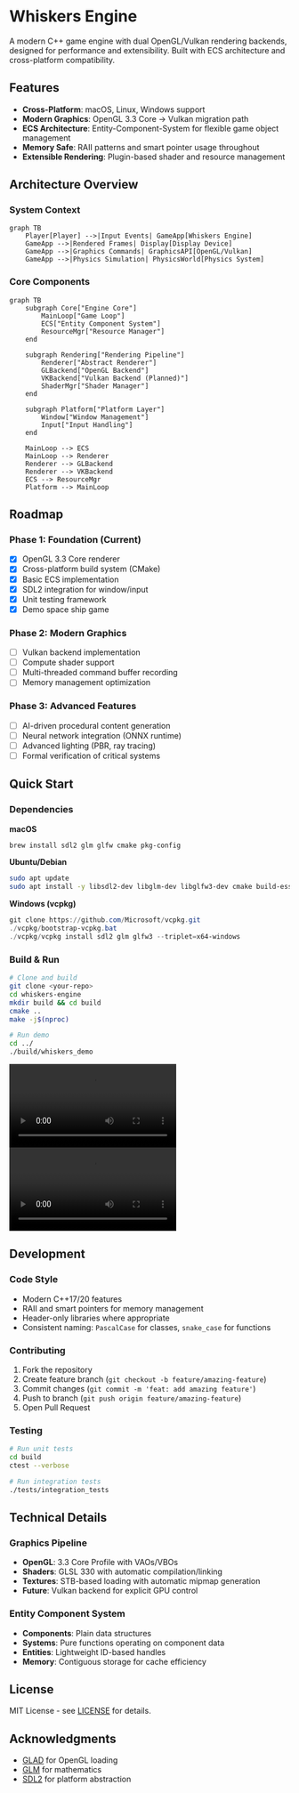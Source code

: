 # Whiskers Engine

A modern C++ game engine with dual OpenGL/Vulkan rendering backends, designed for performance and extensibility. Built with ECS architecture and cross-platform compatibility.

## Features

- **Cross-Platform**: macOS, Linux, Windows support
- **Modern Graphics**: OpenGL 3.3 Core → Vulkan migration path
- **ECS Architecture**: Entity-Component-System for flexible game object management
- **Memory Safe**: RAII patterns and smart pointer usage throughout
- **Extensible Rendering**: Plugin-based shader and resource management

## Architecture Overview

### System Context
```mermaid
graph TB
    Player[Player] -->|Input Events| GameApp[Whiskers Engine]
    GameApp -->|Rendered Frames| Display[Display Device]
    GameApp -->|Graphics Commands| GraphicsAPI[OpenGL/Vulkan]
    GameApp -->|Physics Simulation| PhysicsWorld[Physics System]
```

### Core Components
```mermaid
graph TB
    subgraph Core["Engine Core"]
        MainLoop["Game Loop"]
        ECS["Entity Component System"]
        ResourceMgr["Resource Manager"]
    end
    
    subgraph Rendering["Rendering Pipeline"]
        Renderer["Abstract Renderer"]
        GLBackend["OpenGL Backend"]
        VKBackend["Vulkan Backend (Planned)"]
        ShaderMgr["Shader Manager"]
    end
    
    subgraph Platform["Platform Layer"]
        Window["Window Management"]
        Input["Input Handling"]
    end
    
    MainLoop --> ECS
    MainLoop --> Renderer
    Renderer --> GLBackend
    Renderer --> VKBackend
    ECS --> ResourceMgr
    Platform --> MainLoop
```

## Roadmap

### Phase 1: Foundation (Current)
- [x] OpenGL 3.3 Core renderer
- [x] Cross-platform build system (CMake)
- [x] Basic ECS implementation
- [x] SDL2 integration for window/input
- [x] Unit testing framework
- [x] Demo space ship game

### Phase 2: Modern Graphics
- [ ] Vulkan backend implementation
- [ ] Compute shader support
- [ ] Multi-threaded command buffer recording
- [ ] Memory management optimization

### Phase 3: Advanced Features
- [ ] AI-driven procedural content generation
- [ ] Neural network integration (ONNX runtime)
- [ ] Advanced lighting (PBR, ray tracing)
- [ ] Formal verification of critical systems

## Quick Start

### Dependencies

**macOS**
```bash
brew install sdl2 glm glfw cmake pkg-config
```

**Ubuntu/Debian**
```bash
sudo apt update
sudo apt install -y libsdl2-dev libglm-dev libglfw3-dev cmake build-essential pkg-config
```

**Windows (vcpkg)**
```powershell
git clone https://github.com/Microsoft/vcpkg.git
./vcpkg/bootstrap-vcpkg.bat
./vcpkg/vcpkg install sdl2 glm glfw3 --triplet=x64-windows
```

### Build & Run

```bash
# Clone and build
git clone <your-repo>
cd whiskers-engine
mkdir build && cd build
cmake ..
make -j$(nproc)

# Run demo
cd ../
./build/whiskers_demo
```

![Whiskers Engine Demo](https://github.com/rhelmer/whiskers-engine/raw/main/whiskers-engine-space-demo.mp4)
<video src="https://github.com/rhelmer/whiskers-engine/raw/main/whiskers-engine-space-demo.mp4" controls></video>

## Development

### Code Style
- Modern C++17/20 features
- RAII and smart pointers for memory management
- Header-only libraries where appropriate
- Consistent naming: `PascalCase` for classes, `snake_case` for functions

### Contributing
1. Fork the repository
2. Create feature branch (`git checkout -b feature/amazing-feature`)
3. Commit changes (`git commit -m 'feat: add amazing feature'`)
4. Push to branch (`git push origin feature/amazing-feature`)
5. Open Pull Request

### Testing
```bash
# Run unit tests
cd build
ctest --verbose

# Run integration tests
./tests/integration_tests
```

## Technical Details

### Graphics Pipeline
- **OpenGL**: 3.3 Core Profile with VAOs/VBOs
- **Shaders**: GLSL 330 with automatic compilation/linking
- **Textures**: STB-based loading with automatic mipmap generation
- **Future**: Vulkan backend for explicit GPU control

### Entity Component System
- **Components**: Plain data structures
- **Systems**: Pure functions operating on component data
- **Entities**: Lightweight ID-based handles
- **Memory**: Contiguous storage for cache efficiency

## License

MIT License - see [LICENSE](LICENSE) for details.

## Acknowledgments

- [GLAD](https://glad.dav1d.de/) for OpenGL loading
- [GLM](https://glm.g-truc.net/) for mathematics
- [SDL2](https://www.libsdl.org/) for platform abstraction